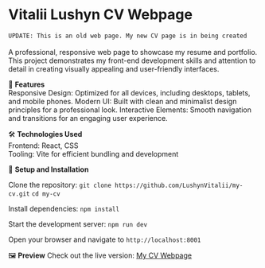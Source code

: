 # Vitalii Lushyn CV Webpage
```UPDATE: This is an old web page. My new CV page is in being created``` <br/><br/>
A professional, responsive web page to showcase my resume and portfolio. This project demonstrates my front-end development skills and attention to detail in creating visually appealing and user-friendly interfaces.

🚀 **Features**<br/>
Responsive Design: Optimized for all devices, including desktops, tablets, and mobile phones.
Modern UI: Built with clean and minimalist design principles for a professional look.
Interactive Elements: Smooth navigation and transitions for an engaging user experience.

🛠️ **Technologies Used** <br/>
Frontend: React, CSS <br/>
Tooling: Vite for efficient bundling and development

🔧 **Setup and Installation** <br/>

Clone the repository:
```git clone https://github.com/LushynVitalii/my-cv.git```
```cd my-cv```


Install dependencies:
```npm install```

Start the development server:
```npm run dev```

Open your browser and navigate to ```http://localhost:8001```

🖼️ **Preview**
Check out the live version: [My CV Webpage](https://lushynvitalii.github.io/my-cv/)
